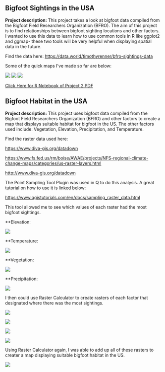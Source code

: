 ## Bigfoot Sightings in the USA

**Project description:** This project takes a look at bigfoot data compiled from the Bigfoot Field Researchers Organization (BFRO). The aim of this project is to find relationships between bigfoot sighting locations and other factors. I wanted to use this data to learn how to use common tools in R like ggplot2 and ggmap- these two tools will be very helpful when displaying spatial data in the future. 

Find the data here: https://data.world/timothyrenner/bfro-sightings-data

Some of the quick maps I've made so far are below:

<img src="../images/sights.PNG?raw=true"/>
<img src="../images/coool.PNG?raw=true"/>
<img src="../images/density.PNG?raw=true"/>

[Click Here for R Notebook of Project 2 PDF](/pdf/Staub_Bigfoot_Workflow.pdf)

## Bigfoot Habitat in the USA

**Project description:** This project uses bigfoot data compiled from the Bigfoot Field Researchers Organization (BFRO) and other factors to create a map that displays suitable habitat for bigfoot in the US. The other factors used include: Vegetation, Elevation, Precipitation, and Temperature. 

Find the raster data used here: 

https://www.diva-gis.org/datadown

https://www.fs.fed.us/rm/boise/AWAE/projects/NFS-regional-climate-change-maps/categories/us-raster-layers.html

http://www.diva-gis.org/datadown

The Point Sampling Tool Plugin was used in Q to do this analysis. A great tutorial on how to use it is linked below:

https://www.qgistutorials.com/en/docs/sampling_raster_data.html

This tool allowed me to see which values of each raster had the most bigfoot sightings. 

**Elevation:

<img src="../images/elev.png?raw=true"/>

**Temperature:

<img src="../images/temp.png?raw=true"/>

**Vegetation:

<img src="../images/veg.png?raw=true"/>

**Precipitation:

<img src="../images/precip.png?raw=true"/>

I then could use Raster Calculator to create rasters of each factor that designated where there was the most sightings. 

[<img src="../images/bfprecip.png?raw=true"/>](/pdf/LStaub_bf_precip.pdf)

[<img src="../images/bfelev.png?raw=true"/>](/pdf/LStaub_bf_elev.pdf)

[<img src="../images/bfveg.png?raw=true"/>](/pdf/LStaub_bf_veg.pdf)

[<img src="../images/bftemp.png?raw=true"/>](/pdf/LStaub_bf_temp.pdf)

Using Raster Calculator again, I was able to add up all of these rasters to creater a map displaying suitable bigfoot habitat in the US.

[<img src="../images/bfhabitat.png?raw=true"/>](/pdf/LStaub_bf_habitat.pdf)



